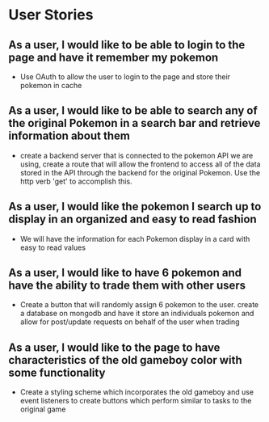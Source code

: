 # User Stories

## As a user, I would like to be able to login to the page and have it remember my pokemon

- Use OAuth to allow the user to login to the page and store their pokemon in cache

## As a user, I would like to be able to search any of the original Pokemon in a search bar and retrieve information about them

- create a backend server that is connected to the pokemon API we are using, create a route that will allow the frontend to access all of the data stored in the API through the backend for the original Pokemon. Use the http verb 'get' to accomplish this.

## As a user, I would like the pokemon I search up to display in an organized and easy to read fashion

- We will have the information for each Pokemon display in a card with easy to read values

## As a user, I would like to have 6 pokemon and have the ability to trade them with other users

- Create a button that will randomly assign 6 pokemon to the user. create a database on mongodb and have it store an individuals pokemon and allow for post/update requests on behalf of the user when trading

## As a user, I would like to the page to have characteristics of the old gameboy color with some functionality

- Create a styling scheme which incorporates the old gameboy and use event listeners to create buttons which perform similar to tasks to the original game